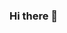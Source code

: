 ### Hi there 👋

<!--
**vamsysivaarcca/vamsysivaarcca** is a ✨ _special_ ✨ repository because its `README.md` (this file) appears on your GitHub profile.

Here are some ideas to get you started:

- 🔭 I’m currently pursuing my MS in CS at UNH
- 🌱 I’m currently learning Android Development
- 👯 I’m looking to be a cloud guru and pursue career on DevOps.
- 🤔 I’m looking for help with coding.
- 💬 I love playing cricket. Can keep talking about it all day. Represented my State too.
- 📫 How to reach me: Whatsapp +14752543366
- 😄 Pronouns: He
- ⚡ Fun fact: I am a left hander
-->
